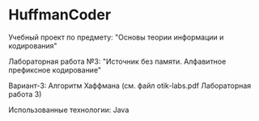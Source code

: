 # HuffmanCoder

Учебный проект по предмету: "Основы теории информации и кодирования"

Лабораторная работа №3: "Источник без памяти. Алфавитное префиксное кодирование"

Вариант-3: Алгоритм Хаффмана (см. файл otik-labs.pdf Лабораторная работа 3)

Использованные технологии: Java
